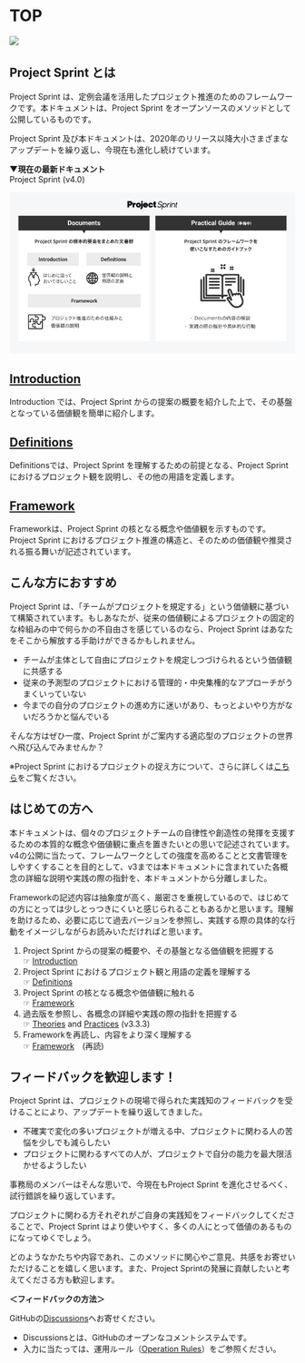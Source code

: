 # TOP

![](images/pjs\_og.png)

## Project Sprint とは

Project Sprint は、定例会議を活用したプロジェクト推進のためのフレームワークです。本ドキュメントは、Project Sprint をオープンソースのメソッドとして公開しているものです。

Project Sprint 及び本ドキュメントは、2020年のリリース以降大小さまざまなアップデートを繰り返し、今現在も進化し続けています。

**▼現在の最新ドキュメント**\
Project Sprint (v4.0)

[![文書構造](JA/v4.0/images/illust_documents.png)](JA/v4.0/README.md)

## [Introduction](JA/v4.0/introduction.md)

Introduction では、Project Sprint からの提案の概要を紹介した上で、その基盤となっている価値観を簡単に紹介します。

## [Definitions](JA/v4.0/definitions.md)

Definitionsでは、Project Sprint を理解するための前提となる、Project Sprint におけるプロジェクト観を説明し、その他の用語を定義します。

## [Framework](JA/v4.0/framework.md)

Frameworkは、Project Sprint の核となる概念や価値観を示すものです。Project Sprint におけるプロジェクト推進の構造と、そのための価値観や推奨される振る舞いが記述されています。

## こんな方におすすめ

Project Sprint は、「チームがプロジェクトを規定する」という価値観に基づいて構築されています。もしあなたが、従来の価値観によるプロジェクトの固定的な枠組みの中で何らかの不自由さを感じているのなら、Project Sprint はあなたをそこから解放する手助けができるかもしれません。

* チームが主体として自由にプロジェクトを規定しつづけられるという価値観に共感する
* 従来の予測型のプロジェクトにおける管理的・中央集権的なアプローチがうまくいっていない
* 今までの自分のプロジェクトの進め方に迷いがあり、もっとよいやり方がないだろうかと悩んでいる

そんな方はぜひ一度、Project Sprint がご案内する適応型のプロジェクトの世界へ飛び込んでみませんか？

※Project Sprint におけるプロジェクトの捉え方について、さらに詳しくは[こちら](JA/v4.0/definitions.md)をご覧ください。

## はじめての方へ

本ドキュメントは、個々のプロジェクトチームの自律性や創造性の発揮を支援するための本質的な概念や価値観に重点を置きたいとの思いで記述されています。v4の公開に当たって、フレームワークとしての強度を高めることと文書管理をしやすくすることを目的として、v3までは本ドキュメントに含まれていた各概念の詳細な説明や実践の際の指針を、本ドキュメントから分離しました。

Frameworkの記述内容は抽象度が高く、厳密さを重視しているので、はじめての方にとっては少しとっつきにくいと感じられることもあるかと思います。理解を助けるため、必要に応じて過去バージョンを参照し、実践する際の具体的な行動をイメージしながらお読みいただければと思います。

1. Project Sprint からの提案の概要や、その基盤となる価値観を把握する\
   ☞ [Introduction](JA/v4.0/introduction.md)
2. Project Sprint におけるプロジェクト観と用語の定義を理解する\
   ☞ [Definitions](JA/v4.0/definitions.md)
3. Project Sprint の核となる概念や価値観に触れる\
   ☞ [Framework](JA/v4.0/framework.md)
4. 過去版を参照し、各概念の詳細や実践の際の指針を把握する\
   ☞ [Theories](JA/v3.3/theories/) and [Practices](JA/v3.3/practices/) (v3.3.3)
5. Frameworkを再読し、内容をより深く理解する\
   ☞ [Framework](JA/v4.0/framework.md)　(再読)

## フィードバックを歓迎します！

Project Sprint は、プロジェクトの現場で得られた実践知のフィードバックを受けることにより、アップデートを繰り返してきました。

* 不確実で変化の多いプロジェクトが増える中、プロジェクトに関わる人の苦悩を少しでも減らしたい
* プロジェクトに関わるすべての人が、プロジェクトで自分の能力を最大限活かせるようしたい

事務局のメンバーはそんな思いで、今現在もProject Sprint を進化させるべく、試行錯誤を繰り返しています。

プロジェクトに関わる方それぞれがご自身の実践知をフィードバックしてくださることで、Project Sprint はより使いやすく、多くの人にとって価値のあるものになってゆくでしょう。

どのようなかたちや内容であれ、このメソッドに関心やご意見、共感をお寄せいただけることを嬉しく思います。また、Project Sprintの発展に貢献したいと考えてくださる方も歓迎します。

**＜フィードバックの方法＞**

GitHubの[Discussions](https://github.com/copilot-jp/project-sprint/discussions)へお寄せください。

* Discussionsとは、GitHubのオープンなコメントシステムです。
* 入力に当たっては、運用ルール（[Operation Rules](https://github.com/copilot-jp/project-sprint/wiki/Operation-Rules)）をご参照ください。
